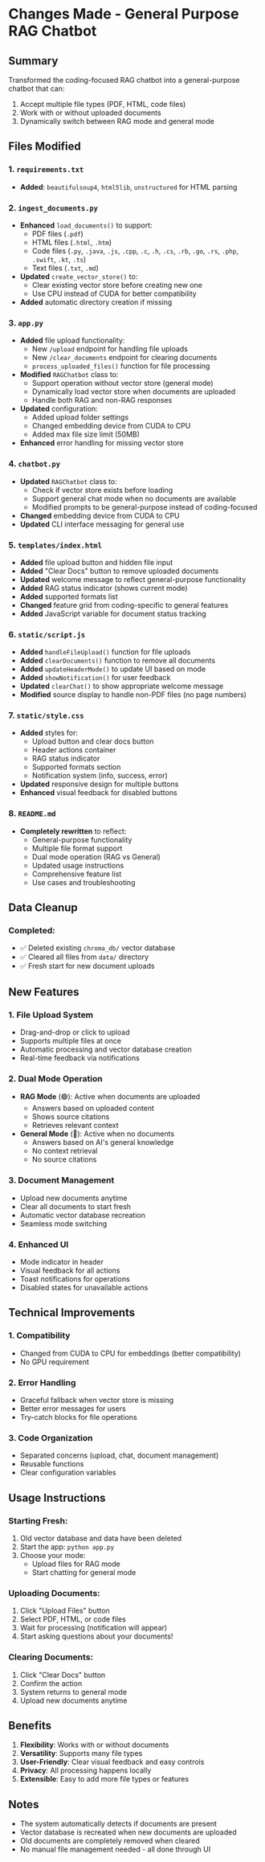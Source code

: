 # Changes Made - General Purpose RAG Chatbot

## Summary
Transformed the coding-focused RAG chatbot into a general-purpose chatbot that can:
1. Accept multiple file types (PDF, HTML, code files)
2. Work with or without uploaded documents
3. Dynamically switch between RAG mode and general mode

## Files Modified

### 1. `requirements.txt`
- **Added**: `beautifulsoup4`, `html5lib`, `unstructured` for HTML parsing

### 2. `ingest_documents.py`
- **Enhanced** `load_documents()` to support:
  - PDF files (`.pdf`)
  - HTML files (`.html`, `.htm`)
  - Code files (`.py`, `.java`, `.js`, `.cpp`, `.c`, `.h`, `.cs`, `.rb`, `.go`, `.rs`, `.php`, `.swift`, `.kt`, `.ts`)
  - Text files (`.txt`, `.md`)
- **Updated** `create_vector_store()` to:
  - Clear existing vector store before creating new one
  - Use CPU instead of CUDA for better compatibility
- **Added** automatic directory creation if missing

### 3. `app.py`
- **Added** file upload functionality:
  - New `/upload` endpoint for handling file uploads
  - New `/clear_documents` endpoint for clearing documents
  - `process_uploaded_files()` function for file processing
- **Modified** `RAGChatbot` class to:
  - Support operation without vector store (general mode)
  - Dynamically load vector store when documents are uploaded
  - Handle both RAG and non-RAG responses
- **Updated** configuration:
  - Added upload folder settings
  - Changed embedding device from CUDA to CPU
  - Added max file size limit (50MB)
- **Enhanced** error handling for missing vector store

### 4. `chatbot.py`
- **Updated** `RAGChatbot` class to:
  - Check if vector store exists before loading
  - Support general chat mode when no documents are available
  - Modified prompts to be general-purpose instead of coding-focused
- **Changed** embedding device from CUDA to CPU
- **Updated** CLI interface messaging for general use

### 5. `templates/index.html`
- **Added** file upload button and hidden file input
- **Added** "Clear Docs" button to remove uploaded documents
- **Updated** welcome message to reflect general-purpose functionality
- **Added** RAG status indicator (shows current mode)
- **Added** supported formats list
- **Changed** feature grid from coding-specific to general features
- **Added** JavaScript variable for document status tracking

### 6. `static/script.js`
- **Added** `handleFileUpload()` function for file uploads
- **Added** `clearDocuments()` function to remove all documents
- **Added** `updateHeaderMode()` to update UI based on mode
- **Added** `showNotification()` for user feedback
- **Updated** `clearChat()` to show appropriate welcome message
- **Modified** source display to handle non-PDF files (no page numbers)

### 7. `static/style.css`
- **Added** styles for:
  - Upload button and clear docs button
  - Header actions container
  - RAG status indicator
  - Supported formats section
  - Notification system (info, success, error)
- **Updated** responsive design for multiple buttons
- **Enhanced** visual feedback for disabled buttons

### 8. `README.md`
- **Completely rewritten** to reflect:
  - General-purpose functionality
  - Multiple file format support
  - Dual mode operation (RAG vs General)
  - Updated usage instructions
  - Comprehensive feature list
  - Use cases and troubleshooting

## Data Cleanup

### Completed:
- ✅ Deleted existing `chroma_db/` vector database
- ✅ Cleared all files from `data/` directory
- ✅ Fresh start for new document uploads

## New Features

### 1. File Upload System
- Drag-and-drop or click to upload
- Supports multiple files at once
- Automatic processing and vector database creation
- Real-time feedback via notifications

### 2. Dual Mode Operation
- **RAG Mode** (🟢): Active when documents are uploaded
  - Answers based on uploaded content
  - Shows source citations
  - Retrieves relevant context
- **General Mode** (🔵): Active when no documents
  - Answers based on AI's general knowledge
  - No context retrieval
  - No source citations

### 3. Document Management
- Upload new documents anytime
- Clear all documents to start fresh
- Automatic vector database recreation
- Seamless mode switching

### 4. Enhanced UI
- Mode indicator in header
- Visual feedback for all actions
- Toast notifications for operations
- Disabled states for unavailable actions

## Technical Improvements

### 1. Compatibility
- Changed from CUDA to CPU for embeddings (better compatibility)
- No GPU requirement

### 2. Error Handling
- Graceful fallback when vector store is missing
- Better error messages for users
- Try-catch blocks for file operations

### 3. Code Organization
- Separated concerns (upload, chat, document management)
- Reusable functions
- Clear configuration variables

## Usage Instructions

### Starting Fresh:
1. Old vector database and data have been deleted
2. Start the app: `python app.py`
3. Choose your mode:
   - Upload files for RAG mode
   - Start chatting for general mode

### Uploading Documents:
1. Click "Upload Files" button
2. Select PDF, HTML, or code files
3. Wait for processing (notification will appear)
4. Start asking questions about your documents!

### Clearing Documents:
1. Click "Clear Docs" button
2. Confirm the action
3. System returns to general mode
4. Upload new documents anytime

## Benefits

1. **Flexibility**: Works with or without documents
2. **Versatility**: Supports many file types
3. **User-Friendly**: Clear visual feedback and easy controls
4. **Privacy**: All processing happens locally
5. **Extensible**: Easy to add more file types or features

## Notes

- The system automatically detects if documents are present
- Vector database is recreated when new documents are uploaded
- Old documents are completely removed when cleared
- No manual file management needed - all done through UI
